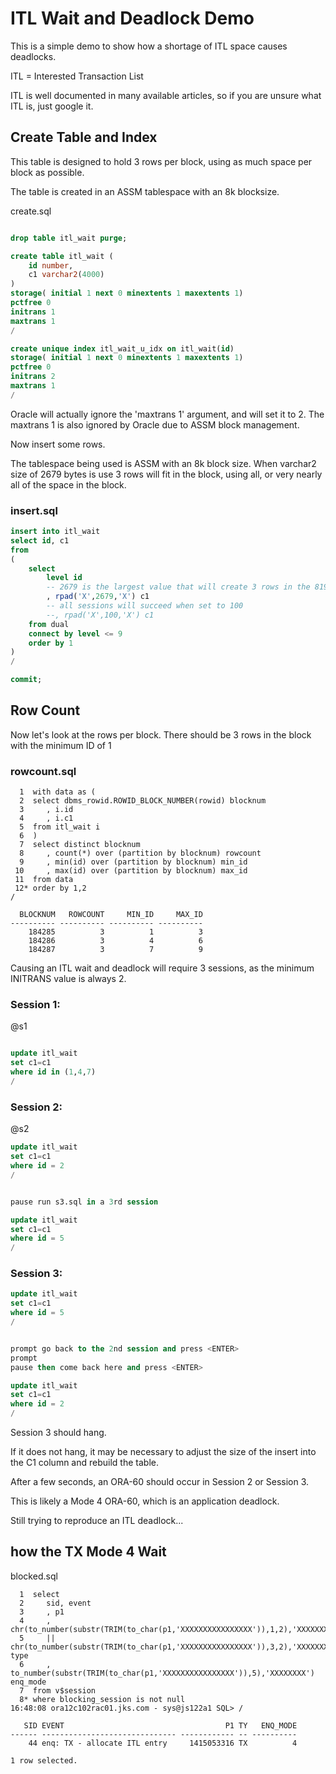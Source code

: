 
# ITL Wait and Deadlock Demo

This is a simple demo to show how a shortage of ITL space causes deadlocks.

ITL = Interested Transaction List

ITL is well documented in many available articles, so if you are unsure what ITL is, just google it.

## Create Table and Index

This table is designed to hold 3 rows per block, using as much space per block as possible.

The table is created in an ASSM tablespace with an 8k blocksize.


create.sql

```sql

drop table itl_wait purge;

create table itl_wait (
	id number,
	c1 varchar2(4000)
)
storage( initial 1 next 0 minextents 1 maxextents 1)
pctfree 0
initrans 1
maxtrans 1
/

create unique index itl_wait_u_idx on itl_wait(id)
storage( initial 1 next 0 minextents 1 maxextents 1)
pctfree 0
initrans 2
maxtrans 1
/

```

Oracle will actually ignore the 'maxtrans 1' argument, and will set it to 2.
The maxtrans 1 is also ignored by Oracle due to ASSM block management.


Now insert some rows.

The tablespace being used is ASSM with an 8k block size.
When varchar2 size of 2679 bytes is use 3 rows will fit in the block, using all, or very nearly all of the space in the block.

### insert.sql

```sql
insert into itl_wait
select id, c1
from 
(
	select 
		level id
		-- 2679 is the largest value that will create 3 rows in the 8192 byte ASSM block
		, rpad('X',2679,'X') c1
		-- all sessions will succeed when set to 100
		--, rpad('X',100,'X') c1
	from dual
	connect by level <= 9
	order by 1
)
/

commit;
```

## Row Count

Now let's look at the rows per block.
There should be 3 rows in the block with the minimum ID of 1

### rowcount.sql

```text
  1  with data as (
  2  select dbms_rowid.ROWID_BLOCK_NUMBER(rowid) blocknum
  3     , i.id
  4     , i.c1
  5  from itl_wait i
  6  )
  7  select distinct blocknum
  8     , count(*) over (partition by blocknum) rowcount
  9     , min(id) over (partition by blocknum) min_id
 10     , max(id) over (partition by blocknum) max_id
 11  from data
 12* order by 1,2
/

  BLOCKNUM   ROWCOUNT     MIN_ID     MAX_ID
---------- ---------- ---------- ----------
    184285          3          1          3
    184286          3          4          6
    184287          3          7          9
```

Causing an ITL wait and deadlock will require 3 sessions, as the minimum INITRANS value is always 2.

### Session 1:

@s1

```sql

update itl_wait
set c1=c1 
where id in (1,4,7)
/
```


### Session 2:

@s2

```sql
update itl_wait
set c1=c1 
where id = 2
/


pause run s3.sql in a 3rd session

update itl_wait
set c1=c1 
where id = 5
/

```

### Session 3:

```sql
update itl_wait
set c1=c1 
where id = 5
/


prompt go back to the 2nd session and press <ENTER>
prompt
pause then come back here and press <ENTER>

update itl_wait
set c1=c1 
where id = 2
/
```

Session 3 should hang.

If it does not hang, it may be necessary to adjust the size of the insert into the C1 column and rebuild the table.

After a few seconds, an ORA-60 should occur in Session 2 or Session 3.

This is likely a Mode 4 ORA-60, which is an application deadlock.

Still trying to reproduce an ITL deadlock...


## how the TX Mode 4 Wait

blocked.sql

```text
  1  select
  2     sid, event
  3     , p1
  4     , chr(to_number(substr(TRIM(to_char(p1,'XXXXXXXXXXXXXXXX')),1,2),'XXXXXXXX'))
  5     || chr(to_number(substr(TRIM(to_char(p1,'XXXXXXXXXXXXXXXX')),3,2),'XXXXXXXX')) type
  6     , to_number(substr(TRIM(to_char(p1,'XXXXXXXXXXXXXXXX')),5),'XXXXXXXX') enq_mode
  7  from v$session
  8* where blocking_session is not null
16:48:08 ora12c102rac01.jks.com - sys@js122a1 SQL> /

   SID EVENT                                    P1 TY   ENQ_MODE
------ ------------------------------ ------------ -- ----------
    44 enq: TX - allocate ITL entry     1415053316 TX          4

1 row selected.

```


